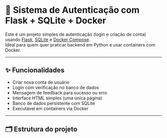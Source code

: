 # 🔐 Sistema de Autenticação com Flask + SQLite + Docker

Este é um projeto simples de autenticação (login e criação de conta) usando [Flask](https://flask.palletsprojects.com/), [SQLite](https://www.sqlite.org/) e [Docker Compose](https://docs.docker.com/compose/).  
Ideal para quem quer praticar backend em Python e usar containers com Docker.

---

## ✨ Funcionalidades

- Criar nova conta de usuário
- Login com verificação no banco de dados
- Mensagem de feedback para sucesso ou erro
- Interface HTML simples (uma única página)
- Banco de dados persistente com SQLite
- Executável em containers via Docker

---

## 🗂️ Estrutura do projeto

